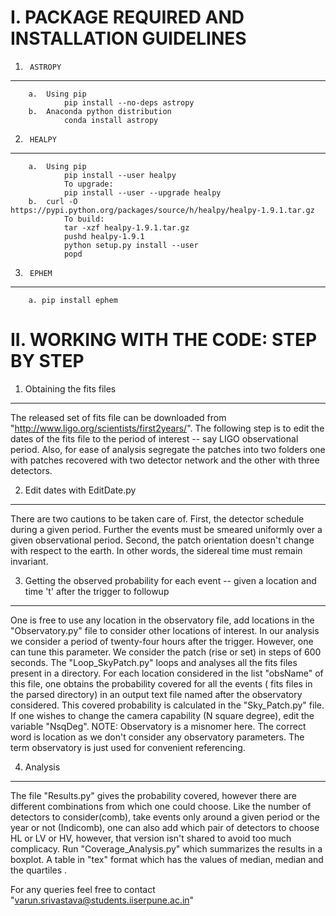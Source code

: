 I. PACKAGE REQUIRED AND INSTALLATION GUIDELINES
================================================

1.		ASTROPY
------------------------------------------------
		a.	Using pip
				pip install --no-deps astropy
		b.	Anaconda python distribution
				conda install astropy

2.		HEALPY
------------------------------------------------
		a.	Using pip
				pip install --user healpy
				To upgrade:
				pip install --user --upgrade healpy
		b.	curl -O https://pypi.python.org/packages/source/h/healpy/healpy-1.9.1.tar.gz
				To build:
				tar -xzf healpy-1.9.1.tar.gz
				pushd healpy-1.9.1
				python setup.py install --user
				popd

3.		EPHEM
------------------------------------------------
		a. pip install ephem


II. WORKING WITH THE CODE: STEP BY STEP
================================================

1.	Obtaining the fits files
------------------------------------------------
The released set of fits file can be downloaded from "http://www.ligo.org/scientists/first2years/".
The following step is to edit the dates of the fits file to the period of interest -- say LIGO 
observational period. Also, for ease of analysis segregate the patches into two folders one with 
patches recovered with two detector network and the other with three detectors.

2.	Edit dates with EditDate.py
------------------------------------------------
There are two cautions to be taken care of. First, the detector schedule during a given period. 
Further the events must be smeared uniformly over a given observational period. Second, the patch 
orientation doesn't change with respect to the earth. In other words, the sidereal time must 
remain invariant. 

3.	Getting the observed probability for each event -- given a location and time 't' after the trigger to followup
------------------------------------------------
One is free to use any location in the observatory file, add locations  in  the "Observatory.py" 
file to  consider other locations of interest. In our analysis we consider a period of 
twenty-four hours after the trigger. However, one can tune this  parameter. We consider the 
patch (rise or set) in steps of 600 seconds. The "Loop_SkyPatch.py" loops and analyses all the 
fits files present in a directory. For each location  considered in the list "obsName" of this 
file, one obtains the probability covered for all the events  ( fits files in the parsed 
directory) in an output text file named after the observatory considered. This covered 
probability is calculated in the 		"Sky_Patch.py" file. If one wishes to change the camera 
capability (N square degree), edit the variable "NsqDeg". NOTE: Observatory is a misnomer 
here. The correct word is location as we don't consider any observatory parameters. The term 
observatory is just used for convenient referencing.
				
4.	Analysis 
------------------------------------------------
The file "Results.py" gives the probability covered, however there are different combinations from which one could
choose. Like the number of detectors to consider(comb), take events only around a given period or the year or not 
(Indicomb), one can also add which pair of detectors to choose HL or LV or HV, however, that version isn't shared 
to avoid too much complicacy. Run "Coverage_Analysis.py" which summarizes the results in a boxplot. A table in 
"tex" format which has the values of median, median and the quartiles . 
	
For any queries feel free to contact "varun.srivastava@students.iiserpune.ac.in"
